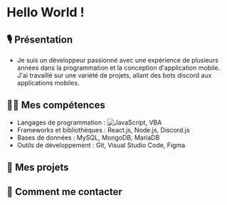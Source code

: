 # Hello World !

## 🎙 Présentation

- Je suis un développeur passionné avec une expérience de plusieurs années dans la programmation et la conception d'application mobile. J'ai travaillé sur une variété de projets, allant des bots discord aux applications mobiles.

## 👩‍💻 Mes compétences

- Langages de programmation : ![JavaScript](https://img.shields.io/badge/-JavaScript-black?style=flat&logo=javascript), VBA
- Frameworks et bibliothèques : React.js, Node.js, Discord.js
-  Bases de données : MySQL, MongoDB, MariaDB
- Outils de développement : Git, Visual Studio Code, Figma

## 📄 Mes projets

## 🎫 Comment me contacter
